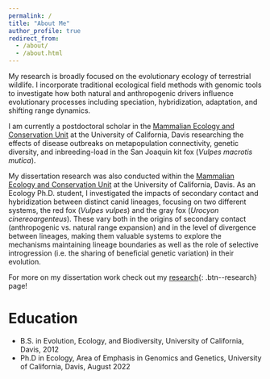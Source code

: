 ```yaml
---
permalink: /
title: "About Me"
author_profile: true
redirect_from: 
  - /about/
  - /about.html
---
```


My research is broadly focused on the evolutionary ecology of terrestrial wildlife. I incorporate traditional ecological field methods with genomic tools to investigate how both natural and anthropogenic drivers influence evolutionary processes including speciation, hybridization, adaptation, and shifting range dynamics. 

I am currently a postdoctoral scholar in the [Mammalian Ecology and Conservation Unit](https://mecu.ucdavis.edu) at the University of California, Davis researching the effects of disease outbreaks on metapopulation connectivity, genetic diversity, and inbreeding-load in the San Joaquin kit fox (*Vulpes macrotis mutica*).

My dissertation research was also conducted within the [Mammalian Ecology and Conservation Unit](https://mecu.ucdavis.edu) at the University of California, Davis. As an Ecology Ph.D. student, I investigated the impacts of secondary contact and hybridization between distinct canid lineages, focusing on two different systems, the red fox (*Vulpes vulpes*) and the gray fox (*Urocyon cinereoargenteus*). These vary both in the origins of secondary contact (anthropogenic vs. natural range expansion) and in the level of divergence between lineages, making them valuable systems to explore the mechanisms maintaining lineage boundaries as well as the role of selective introgression (i.e. the sharing of beneficial genetic variation) in their evolution.

For more on my dissertation work check out my [research](https://squisquater.github.io/research/){: .btn--research} page!

# Education
* B.S. in Evolution, Ecology, and Biodiversity, University of California, Davis, 2012
* Ph.D in Ecology, Area of Emphasis in Genomics and Genetics, University of California, Davis, August 2022

